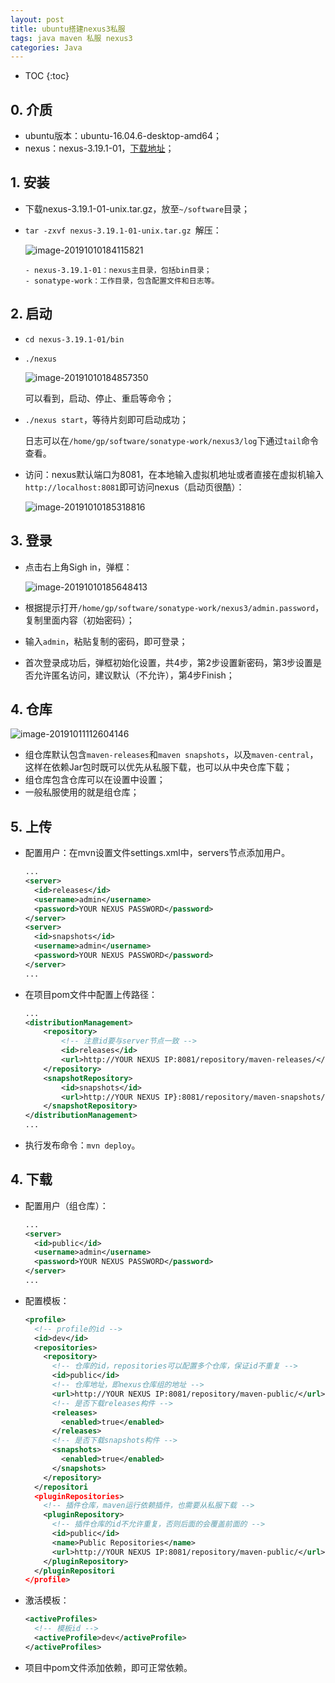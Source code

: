 ```yaml
---
layout: post
title: ubuntu搭建nexus3私服
tags: java maven 私服 nexus3
categories: Java
---
```


* TOC
{:toc}

## 0. 介质

- ubuntu版本：ubuntu-16.04.6-desktop-amd64；
- nexus：nexus-3.19.1-01，[下载地址](https://cms2.hubspot.com/ctas/v2/public/cs/c/?cta_guid=b308aaca-ab41-4544-ba23-c53c1b469e0d&placement_guid=bde424ac-b77c-4799-913d-9d0db86ef1f8&portal_id=1958393&canon=https%3A%2F%2Fwww.sonatype.com%2Fnexus-repository-oss&redirect_url=APefjpEuSRBNm3_BBOnPkjV1fkK1VBQ76oQibd9S20VMwVDkBybQzwsUujMG3wisnuiSEpaJWr-rJEYf_48b0WbG45j43gRuS_MOZJZIzc19Gv9JC1Z4BlZ6oQ77Vv6VLxmlfh2Wv4Mb5AAAmBW_hwXOs9e5tCyXgw&click=d23eb35c-cfdb-40d3-8214-d27132068e2c&hsutk=d5663919ae15dcaa87721fee3e2b7b05&signature=AAH58kHPOKq9MgvEoz6i0qLyu1rlxclUHw&utm_referrer=https%3A%2F%2Fwww.sonatype.com%2Fproduct-nexus-repository&pageId=11385810717&__hstc=31049440.d5663919ae15dcaa87721fee3e2b7b05.1570697935016.1570697935016.1570697935016.1&__hssc=31049440.1.1570697935016&__hsfp=3522642101&contentType=standard-page)；

## 1. 安装

- 下载nexus-3.19.1-01-unix.tar.gz，放至`~/software`目录；

- `tar -zxvf nexus-3.19.1-01-unix.tar.gz `解压：

  ![image-20191010184115821](https://adoredu.github.io/static/img/maven/image-20191010184115821.png)

  ```
  - nexus-3.19.1-01：nexus主目录，包括bin目录；
  - sonatype-work：工作目录，包含配置文件和日志等。
  ```

## 2. 启动

- `cd nexus-3.19.1-01/bin`

- `./nexus`

  ![image-20191010184857350](https://adoredu.github.io/static/img/maven/image-20191010184857350.png)

  可以看到，启动、停止、重启等命令；

- `./nexus start`，等待片刻即可启动成功；

  日志可以在`/home/gp/software/sonatype-work/nexus3/log`下通过`tail`命令查看。

- 访问：nexus默认端口为8081，在本地输入虚拟机地址或者直接在虚拟机输入`http://localhost:8081`即可访问nexus（启动页很酷）：

  ![image-20191010185318816](https://adoredu.github.io/static/img/maven/image-20191010185318816.png)

## 3. 登录

- 点击右上角Sigh in，弹框：

  ![image-20191010185648413](https://adoredu.github.io/static/img/maven/image-20191010185648413.png)

- 根据提示打开`/home/gp/software/sonatype-work/nexus3/admin.password`，复制里面内容（初始密码）；

- 输入`admin`，粘贴复制的密码，即可登录；

- 首次登录成功后，弹框初始化设置，共4步，第2步设置新密码，第3步设置是否允许匿名访问，建议默认（不允许），第4步Finish；

## 4. 仓库

![image-20191011112604146](https://adoredu.github.io/static/img/maven/image-20191011112604146.png)

- 组仓库默认包含`maven-releases`和`maven snapshots`，以及`maven-central`，这样在依赖Jar包时既可以优先从私服下载，也可以从中央仓库下载；
- 组仓库包含仓库可以在设置中设置；
- 一般私服使用的就是组仓库；

## 5. 上传

- 配置用户：在mvn设置文件settings.xml中，servers节点添加用户。

  ```xml
  ...
  <server>
    <id>releases</id>
    <username>admin</username>
    <password>YOUR NEXUS PASSWORD</password>
  </server>
  <server>
    <id>snapshots</id>
    <username>admin</username>
    <password>YOUR NEXUS PASSWORD</password>
  </server>
  ...
  ```

- 在项目pom文件中配置上传路径：

  ```xml
  ...
  <distributionManagement>
      <repository>
          <!-- 注意id要与server节点一致 -->
          <id>releases</id>
          <url>http://YOUR NEXUS IP:8081/repository/maven-releases/</url>
      </repository>
      <snapshotRepository>
          <id>snapshots</id>
          <url>http://YOUR NEXUS IP}:8081/repository/maven-snapshots/</url>
      </snapshotRepository>
  </distributionManagement>
  ...
  ```

- 执行发布命令：`mvn deploy`。

## 4. 下载

- 配置用户（组仓库）：

  ```xml
  ...
  <server>
    <id>public</id>
    <username>admin</username>
    <password>YOUR NEXUS PASSWORD</password>
  </server>
  ...
  ```

- 配置模板：

  ```xml
  <profile>
    <!-- profile的id -->
    <id>dev</id>
    <repositories>
      <repository>
        <!-- 仓库的id，repositories可以配置多个仓库，保证id不重复 -->
        <id>public</id>
        <!-- 仓库地址，即nexus仓库组的地址 -->
        <url>http://YOUR NEXUS IP:8081/repository/maven-public/</url>
        <!-- 是否下载releases构件 -->
        <releases>
          <enabled>true</enabled>
        </releases>
        <!-- 是否下载snapshots构件 -->
        <snapshots>
          <enabled>true</enabled>
        </snapshots>
      </repository>
    </repositori
    <pluginRepositories>
      <!-- 插件仓库，maven运行依赖插件，也需要从私服下载 -->
      <pluginRepository>
        <!-- 插件仓库的id不允许重复，否则后面的会覆盖前面的 -->
        <id>public</id>
        <name>Public Repositories</name>
        <url>http://YOUR NEXUS IP:8081/repository/maven-public/</url>
      </pluginRepository>
    </pluginRepositori
  </profile>
  ```

- 激活模板：

  ```xml
  <activeProfiles>
    <!-- 模板id -->
    <activeProfile>dev</activeProfile>
  </activeProfiles>
  ```

- 项目中pom文件添加依赖，即可正常依赖。
